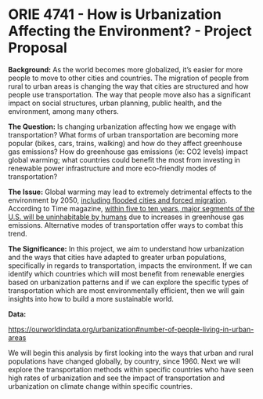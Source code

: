 # ORIE 4741 - How is Urbanization Affecting the Environment? - Project Proposal

**Background:**
As the world becomes more globalized, it’s easier for more people to move to other cities and countries. The migration of people from rural to urban areas is changing the way that cities are structured and how people use transportation. The way that people move also has a significant impact on social structures, urban planning, public health, and the environment, among many others.

**The Question:** 
Is changing urbanization affecting how we engage with transportation? What forms of urban transportation are becoming more popular (bikes, cars, trains, walking) and how do they affect greenhouse gas emissions? How do greenhouse gas emissions (ie: CO2 levels) impact global warming; what countries could benefit the most from investing in renewable power infrastructure and more eco-friendly modes of transportation?

**The Issue:** 
Global warming may lead to extremely detrimental effects to the environment by 2050, [including flooded cities and forced migration](https://www.theguardian.com/environment/2019/dec/30/environment-2050-flooded-cities-forced-migration-amazon-turning-savannah). 
According to Time magazine, [within five to ten years, major segments of the U.S. will be uninhabitable by humans](https://time.com/5824295/climate-change-future-possibilities/) due to increases in greenhouse gas emissions. Alternative modes of transportation offer ways to combat this trend.

**The Significance:**
 In this project, we aim to understand how urbanization and the ways that cities have adapted to greater urban populations, specifically in regards to transportation, impacts the environment. If we can identify which countries which will most benefit from renewable energies based on urbanization patterns and if we can explore the specific types of transportation which are most environmentally efficient, then we will gain insights into how to build a more sustainable world. 

**Data:**

https://ourworldindata.org/urbanization#number-of-people-living-in-urban-areas 

We will begin this analysis by first looking into the ways that urban and rural populations have changed globally, by country, since 1960. Next we will explore the transportation methods within specific countries who have seen high rates of urbanization and see the impact of transportation and urbanization on climate change within specific countries.
